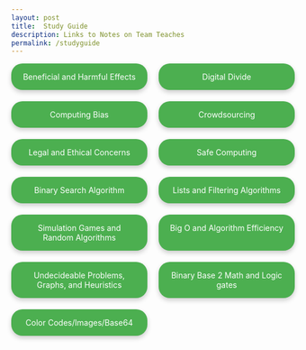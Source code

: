 ```yaml
---
layout: post
title:  Study Guide
description: Links to Notes on Team Teaches
permalink: /studyguide
--- 
```


<title>Lesson Links</title>

<style>

    .button-container {
      display: grid;
      grid-template-columns: 1fr 1fr;
      gap: 20px;
      max-width: 600px;
      margin: auto;
    }

    .link-button {
      display: block;
      padding: 15px 20px;
      background-color: #4CAF50;
      color: white;
      text-align: center;
      text-decoration: none;
      border-radius: 20px;
      box-shadow: 0 4px 8px rgba(0,0,0,0.2);
      transition: transform 0.2s, box-shadow 0.2s;
    }

    .link-button:hover {
      transform: translateY(-3px);
      box-shadow: 0 6px 12px rgba(0,0,0,0.3);
    }
  </style>


<div class="button-container">
    <a href="page1.html" class="link-button">Beneficial and Harmful Effects</a>
    <a href="page2.html" class="link-button">Digital Divide</a>
    <a href="page3.html" class="link-button">Computing Bias</a>
    <a href="page4.html" class="link-button">Crowdsourcing</a>
    <a href="page5.html" class="link-button">Legal and Ethical Concerns</a>
    <a href="page6.html" class="link-button">Safe Computing</a>
    <a href="page7.html" class="link-button">Binary Search Algorithm</a>
    <a href="page8.html" class="link-button">Lists and Filtering Algorithms</a>
    <a href="page9.html" class="link-button">Simulation Games and Random Algorithms</a>
    <a href="page10.html" class="link-button">Big O and Algorithm Efficiency</a>
    <a href="page11.html" class="link-button">Undecideable Problems, Graphs, and Heuristics</a>
    <a href="page12.html" class="link-button">Binary Base 2 Math and Logic gates</a>
    <a href="page13.html" class="link-button">Color Codes/Images/Base64</a>
  </div>


